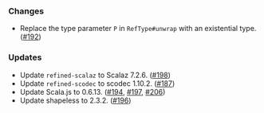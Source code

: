 ### Changes

* Replace the type parameter `P` in `RefType#unwrap` with an
  existential type. ([#192])

### Updates

* Update `refined-scalaz` to Scalaz 7.2.6. ([#198])
* Update `refined-scodec` to scodec 1.10.2. ([#187])
* Update Scala.js to 0.6.13. ([#194], [#197], [#206])
* Update shapeless to 2.3.2. ([#196])

[#187]: https://github.com/fthomas/refined/pull/187
[#192]: https://github.com/fthomas/refined/pull/192
[#194]: https://github.com/fthomas/refined/pull/194
[#196]: https://github.com/fthomas/refined/pull/196
[#197]: https://github.com/fthomas/refined/pull/197
[#198]: https://github.com/fthomas/refined/pull/198
[#206]: https://github.com/fthomas/refined/pull/206
